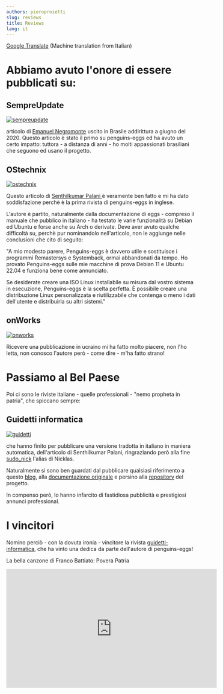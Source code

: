 ```yaml
---
authors: pieroproietti
slug: reviews
title: Reviews
lang: it
---
```


[Google Translate](https://penguins--eggs-net.translate.goog/blog/reviews?_x_tr_sl=auto&_x_tr_tl=en&_x_tr_hl=en&_x_tr_pto=wapp&_x_tr_hist=true) (Machine translation from Italian)


# Abbiamo avuto l'onore di essere pubblicati su:

## SempreUpdate
[![sempreupdate](/images/reviews/sempre-update.png 'Articolo su sempreupdate')](https://sempreupdate.com.br/penguins-eggs-utilitario-para-criar-sua-propria-distribuicao-linux/)

articolo di [Emanuel Negromonte](https://sempreupdate.com.br/author/sempreupdate/) uscito in Brasile addirittura a giugno del 2020. Questo articolo è stato il primo su penguins-eggs ed ha avuto un certo impatto: tuttora - a distanza di anni - ho molti appassionati brasiliani che seguono ed usano il progetto.




## OStechnix
[![ostechnix](/images/reviews/os-tecnnix.png 'Articolo su ostechnix')](https://ostechnix.com/create-installable-iso-from-linux-system-with-penguins-eggs/)

Questo articolo di [Senthilkumar Palani ](https://ostechnix.com/author/sk/) è veramente ben fatto e mi ha dato soddisfazione perchè è la prima rivista di penguins-eggs in inglese.

L'autore è partito, naturalmente dalla documentazione di eggs - compreso il manuale che pubblico in italiano - ha testato le varie funzionalità su Debian ed Ubuntu e forse anche su Arch o derivate. Deve aver avuto qualche difficoltà su, perchè pur nominandolo nell'articolo, non le aggiunge nelle conclusioni che cito di seguito:

"A mio modesto parere, Penguins-eggs è davvero utile e sostituisce i programmi Remastersys e Systemback, ormai abbandonati da tempo. Ho provato Penguins-eggs sulle mie macchine di prova Debian 11 e Ubuntu 22.04 e funziona bene come annunciato.

Se desiderate creare una ISO Linux installabile su misura dal vostro sistema in esecuzione, Penguins-eggs è la scelta perfetta. È possibile creare una distribuzione Linux personalizzata e riutilizzabile che contenga o meno i dati dell'utente e distribuirla su altri sistemi."




## onWorks
[![onworks](/images/reviews/onworks.png 'Articolo su onworks')](https://www.onworks.net/uk/software/linux/app-penguins-eggs)

Ricevere una pubblicazione in ucraino mi ha fatto molto piacere, non l'ho letta, non conosco l'autore però - come dire - m'ha fatto strano!




# Passiamo al Bel Paese

Poi ci sono le riviste italiane - quelle professionali - "nemo propheta in patria", che spiccano sempre:

## Guidetti informatica
[![guidetti](/images/reviews/guidetti.png 'Articolo su Guidetti informatica')](https://www.guidetti-informatica.net/2023/03/come-trasformare-il-tuo-sistema-attuale-in-un-iso-installabile-per-debian-ubuntu-arch-linux-e-manjaro/)

che hanno finito per pubblicare una versione tradotta in italiano in maniera automatica, dell'articolo di Senthilkumar Palani, ringraziando però alla fine [sudo_nick](https://www.reddit.com/user/sudo_nick/) l'alias di Nicklas. 

Naturalmente si sono ben guardati dal pubblicare qualsiasi riferimento a questo [blog](https://penguins-eggs.net), alla [documentazione originale](https://penguins-eggs.net/docs/tutorial-eggs/italiano) e persino alla [repository](https://github.com/pieroproietti/penguins-eggs) del progetto.

In compenso però, lo hanno infarcito di fastidiosa pubblicità e prestigiosi annunci professional.




# I vincitori

Nomino perciò - con la dovuta ironia - vincitore la rivista [guidetti-informatica](https://www.guidetti-informatica.net), che ha vinto una dedica da parte dell'autore di penguins-eggs!

La bella canzone di Franco Battiato: Povera Patria

<iframe width="560" height="315" src="https://www.youtube.com/embed/gfHpWwWu-qY" title="YouTube video player" frameborder="0" allow="accelerometer; autoplay; clipboard-write; encrypted-media; gyroscope; picture-in-picture; web-share" allowfullscreen></iframe>
